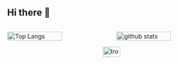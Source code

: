 ## Hi there 👋

<div style="display: flex; justify-content: space-between; align-items: center; width: 100%;">
  <p align="left" style="flex: 1; display: flex; justify-content: space-between;">
    <img alt="Top Langs" width="50%" src="https://github-readme-stats.vercel.app/api/top-langs/?username=yizhen05&layout=compact&count_private=true&show_icons=true&theme=tokyonight" />
    <img alt="github stats" width="50%" src="https://github-readme-stats.vercel.app/api?username=yizhen05&count_private=true&show_icons=true&show_icons=true&theme=tokyonight" />
  </p>
</div>

<div style="width: 100%; display: flex; justify-content: center;">
  <a href="https://github.com/ryo-ma/github-profile-trophy">
    <img alt="trophy" width="80%" src="https://github-profile-trophy.vercel.app/?username=yizhen05&theme=tokyonight&column=4" />
  </a>
</div>


<!--
**yizhen05/yizhen05** is a ✨ _special_ ✨ repository because its `README.md` (this file) appears on your GitHub profile.

Here are some ideas to get you started:

- 🔭 I’m currently working on ...
- 🌱 I’m currently learning ...
- 👯 I’m looking to collaborate on ...
- 🤔 I’m looking for help with ...
- 💬 Ask me about ...
- 📫 How to reach me: ...
- 😄 Pronouns: ...
- ⚡ Fun fact: ...
-->
